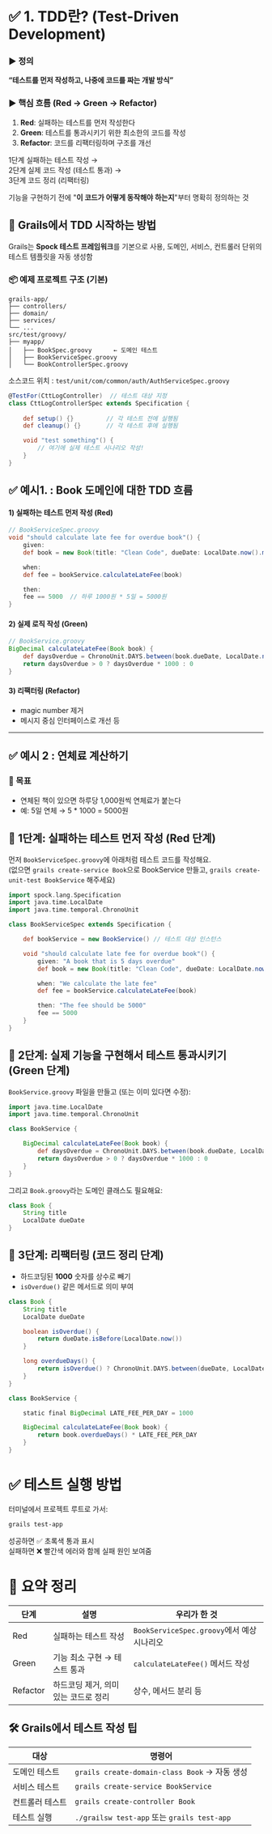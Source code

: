 
# ✅ 1. TDD란? (Test-Driven Development)

### ▶️ **정의**

**“테스트를 먼저 작성하고, 나중에 코드를 짜는 개발 방식”**

### ▶️ **핵심 흐름 (Red → Green → Refactor)**

1. **Red**: 실패하는 테스트를 먼저 작성한다   
2. **Green**: 테스트를 통과시키기 위한 최소한의 코드를 작성
3. **Refactor**: 코드를 리팩터링하며 구조를 개선


1단계 실패하는 테스트 작성 →  
2단계 실제 코드 작성 (테스트 통과) →  
3단계 코드 정리 (리팩터링)

기능을 구현하기 전에 "**이 코드가 어떻게 동작해야 하는지**"부터 명확히 정의하는 것


## 🧪 Grails에서 TDD 시작하는 방법

Grails는 **Spock 테스트 프레임워크**를 기본으로 사용, 도메인, 서비스, 컨트롤러 단위의 테스트 템플릿을 자동 생성함


### 📦 예제 프로젝트 구조 (기본)

```
grails-app/
├── controllers/
├── domain/
├── services/
└── ...
src/test/groovy/
├── myapp/
│   ├── BookSpec.groovy      ← 도메인 테스트
│   ├── BookServiceSpec.groovy
│   └── BookControllerSpec.groovy
```


소스코드 위치 : `test/unit/com/common/auth/AuthServiceSpec.groovy`
 
```groovy
@TestFor(CttLogController)  // 테스트 대상 지정
class CttLogControllerSpec extends Specification {
    
    def setup() {}         // 각 테스트 전에 실행됨
    def cleanup() {}       // 각 테스트 후에 실행됨

    void "test something"() {
        // 여기에 실제 테스트 시나리오 작성!
    }
}
```





## ✅ 예시1. : Book 도메인에 대한 TDD 흐름

#### 1) 실패하는 테스트 먼저 작성 (Red)

```groovy
// BookServiceSpec.groovy
void "should calculate late fee for overdue book"() {
    given:
    def book = new Book(title: "Clean Code", dueDate: LocalDate.now().minusDays(5))

    when:
    def fee = bookService.calculateLateFee(book)

    then:
    fee == 5000  // 하루 1000원 * 5일 = 5000원
}
```

#### 2) 실제 로직 작성 (Green)

```groovy
// BookService.groovy
BigDecimal calculateLateFee(Book book) {
    def daysOverdue = ChronoUnit.DAYS.between(book.dueDate, LocalDate.now())
    return daysOverdue > 0 ? daysOverdue * 1000 : 0
}
```

#### 3) 리팩터링 (Refactor)

- magic number 제거
- 메시지 중심 인터페이스로 개선 등

---





## ✅ 예시 2 : 연체료 계산하기

### 🎯 목표

- 연체된 책이 있으면 하루당 1,000원씩 연체료가 붙는다
- 예: 5일 연체 → 5 * 1000 = 5000원


## 📌 1단계: 실패하는 테스트 먼저 작성 (Red 단계)

먼저 `BookServiceSpec.groovy`에 아래처럼 테스트 코드를 작성해요.  
(없으면 `grails create-service Book`으로 BookService 만들고, `grails create-unit-test BookService` 해주세요)

```groovy
import spock.lang.Specification
import java.time.LocalDate
import java.time.temporal.ChronoUnit

class BookServiceSpec extends Specification {

    def bookService = new BookService() // 테스트 대상 인스턴스

    void "should calculate late fee for overdue book"() {
        given: "A book that is 5 days overdue"
        def book = new Book(title: "Clean Code", dueDate: LocalDate.now().minusDays(5))

        when: "We calculate the late fee"
        def fee = bookService.calculateLateFee(book)

        then: "The fee should be 5000"
        fee == 5000
    }
}
```



## 📌 2단계: 실제 기능을 구현해서 테스트 통과시키기 (Green 단계)

`BookService.groovy` 파일을 만들고 (또는 이미 있다면 수정):

```groovy
import java.time.LocalDate
import java.time.temporal.ChronoUnit

class BookService {

    BigDecimal calculateLateFee(Book book) {
        def daysOverdue = ChronoUnit.DAYS.between(book.dueDate, LocalDate.now())
        return daysOverdue > 0 ? daysOverdue * 1000 : 0
    }
}
```

그리고 `Book.groovy`라는 도메인 클래스도 필요해요:

```groovy
class Book {
    String title
    LocalDate dueDate
}
```



## 📌 3단계: 리팩터링 (코드 정리 단계)

- 하드코딩된 **1000** 숫자를 상수로 빼기
- `isOverdue()` 같은 메서드로 의미 부여

```groovy
class Book {
    String title
    LocalDate dueDate

    boolean isOverdue() {
        return dueDate.isBefore(LocalDate.now())
    }

    long overdueDays() {
        return isOverdue() ? ChronoUnit.DAYS.between(dueDate, LocalDate.now()) : 0
    }
}
```

```groovy
class BookService {

    static final BigDecimal LATE_FEE_PER_DAY = 1000

    BigDecimal calculateLateFee(Book book) {
        return book.overdueDays() * LATE_FEE_PER_DAY
    }
}
```




# ✅ 테스트 실행 방법

터미널에서 프로젝트 루트로 가서:

```bash
grails test-app
```

성공하면 ✅ 초록색 통과 표시  
실패하면 ❌ 빨간색 에러와 함께 실패 원인 보여줌





# 🔁 요약 정리

|단계|설명|우리가 한 것|
|---|---|---|
|Red|실패하는 테스트 작성|`BookServiceSpec.groovy`에서 예상 시나리오|
|Green|기능 최소 구현 → 테스트 통과|`calculateLateFee()` 메서드 작성|
|Refactor|하드코딩 제거, 의미 있는 코드로 정리|상수, 메서드 분리 등|


## 🛠 Grails에서 테스트 작성 팁

| 대상       | 명령어                                       |
| -------- | ----------------------------------------- |
| 도메인 테스트  | `grails create-domain-class Book` → 자동 생성 |
| 서비스 테스트  | `grails create-service BookService`       |
| 컨트롤러 테스트 | `grails create-controller Book`           |
| 테스트 실행   | `./grailsw test-app` 또는 `grails test-app` |



